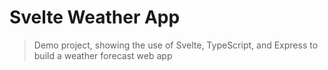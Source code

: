 # Svelte Weather App
> Demo project, showing the use of Svelte, TypeScript, and Express to build a weather forecast web app
